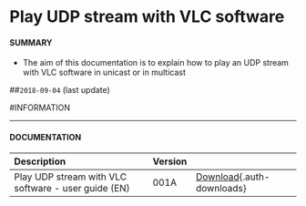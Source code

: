 # Play UDP stream with VLC software

#### **SUMMARY**
- The aim of this documentation is to explain how to play an UDP stream with VLC software in unicast or in multicast     

##`2018-09-04` (last update)

#INFORMATION
***********************************************************************
#### **DOCUMENTATION**  
| Description                                                                      | Version |                 |
| :------------------------------------------------------------------------------- | :-------| :-------------- |
| Play UDP stream with VLC software - user guide (EN)                              | 001A    | [Download](application-notes/tools/play-UDP_stream-with-VLC_software-001A_en.pdf){.auth-downloads} |  






